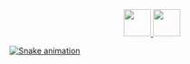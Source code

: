 <div align="center">
  <a href="https://github.com/mariana-damasceno-barbosa">
  <img height="48em" src="https://github-readme-stats.vercel.app/api?username=mariana-damasceno-barbosa&show_icons=true&theme=onedark&include_all_commits=true&count_private=true"/>
  <img height="48em" src="https://github-readme-stats.vercel.app/api/top-langs/?username=mariana-damasceno-barbosa&layout=compact&langs_count=7&theme=onedark"/>
</div>

  ![Snake animation](https://github.com/mariana-damasceno-barbosa/mariana-damasceno-barbosa/blob/output/github-contribution-grid-snake.svg)
